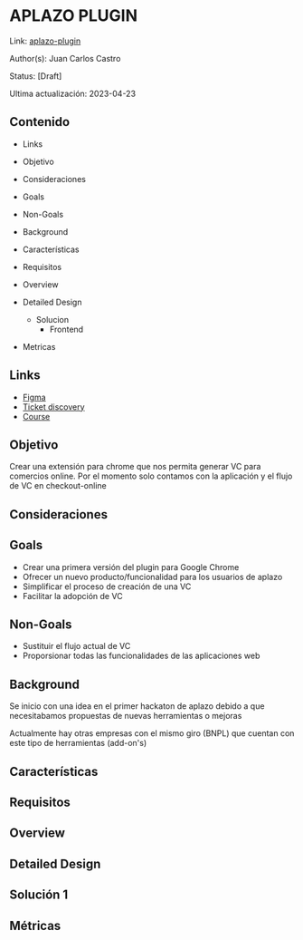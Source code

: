# APLAZO PLUGIN
Link: [aplazo-plugin](#)

Author(s): Juan Carlos Castro

Status: [Draft]

Ultima actualización: 2023-04-23

## Contenido
- Links
- Objetivo
- Consideraciones
- Goals
- Non-Goals
- Background
- Características
- Requisitos
- Overview
- Detailed Design
  - Solucion
    - Frontend

- Metricas

## Links
  - [Figma](https://www.figma.com/file/msAuiZupb9LPSR1tFacmeo/Extension-Chrome?node-id=1%3A10&t=uELBa8RhIQXTPUTP-1)
  - [Ticket discovery](https://aplazo.atlassian.net/browse/B2C-2097)
  - [Course](https://aplazo.udemy.com/course/chrome-extension/)

## Objetivo
Crear una extensión para chrome que nos permita generar VC para comercios online.
Por el momento solo contamos con la aplicación y el flujo de VC en checkout-online

## Consideraciones

## Goals
- Crear una primera versión del plugin para Google Chrome
- Ofrecer un nuevo producto/funcionalidad para los usuarios de aplazo
- Simplificar el proceso de creación de una VC
- Facilitar la adopción de VC

## Non-Goals
- Sustituir el flujo actual de VC
- Proporsionar todas las funcionalidades de las aplicaciones web

## Background
Se inicio con una idea en el primer hackaton de aplazo debido a que necesitabamos propuestas de nuevas herramientas o mejoras

Actualmente hay otras empresas con el mismo giro (BNPL) que cuentan con este tipo de herramientas (add-on's)

## Características

## Requisitos

## Overview

## Detailed Design

## Solución 1

## Métricas
